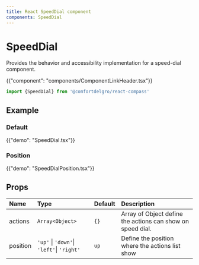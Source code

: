 ```yaml
---
title: React SpeedDial component
components: SpeedDial
---
```


# SpeedDial

<p class="description">Provides the behavior and accessibility implementation for a speed-dial component.</p>

{{"component": "components/ComponentLinkHeader.tsx"}}

```jsx
import {SpeedDial} from '@comfortdelgro/react-compass'
```

## Example

### Default

{{"demo": "SpeedDial.tsx"}}

### Position

{{"demo": "SpeedDialPosition.tsx"}}

<!-- ### SpeedDial Server (Experimental)

{{"demo": "SpeedDialServer.tsx"}} -->

## Props

| Name     | Type                                      | Default | Description                                                |
| :------- | :---------------------------------------- | :------ | :--------------------------------------------------------- |
| actions  | `Array<Object>`                           | `{}`    | Array of Object define the actions can show on speed dial. |
| position | `'up'` \| `'down'`\| `'left'`\| `'right'` | `up`    | Define the position where the actions list show            |
